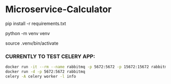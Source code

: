 # Microservice-Calculator

pip install -r requirements.txt

python -m venv venv

source .venv/bin/activate



### CURRENTLY TO TEST CELERY APP:

```bash
docker run -it --rm --name rabbitmq -p 5672:5672 -p 15672:15672 rabbitmq:3.13-management
docker run -d -p 5672:5672 rabbitmq
celery -A celery worker -l info
```

